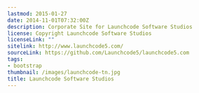 ```yaml
---
lastmod: 2015-01-27
date: 2014-11-01T07:32:00Z
description: Corporate Site for Launchcode Software Studios
license: Copyright Launchcode Software Studios
licenseLink: ""
sitelink: http://www.launchcode5.com/
sourceLink: https://github.com/Launchcode5/launchcode5.com
tags:
- bootstrap
thumbnail: /images/launchcode-tn.jpg
title: Launchcode Software Studios
---
```



